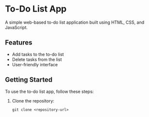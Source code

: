 # To-Do List App

A simple web-based to-do list application built using HTML, CSS, and JavaScript.

## Features

- Add tasks to the to-do list
- Delete tasks from the list
- User-friendly interface

## Getting Started

To use the to-do list app, follow these steps:

1. Clone the repository:

   ```shell
   git clone <repository-url>
